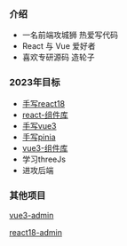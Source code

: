 ### 介绍
* 一名前端攻城狮 热爱写代码
* React 与 Vue 爱好者
* 喜欢专研源码 造轮子

### 2023年目标
* [手写react18](https://github.com/mz-dfhp/write-react)
* [react-组件库](https://github.com/mz-dfhp/react18-ui)
* [手写vue3](https://github.com/mz-dfhp/write-vue3)
* [手写pinia](https://github.com/mz-dfhp/write-pinia)
* [vue3-组件库](https://github.com/mz-dfhp/mz-ui)
* 学习threeJs
* 进攻后端

### 其他项目
[vue3-admin](https://github.com/mz-dfhp/mz-vue3-admin)

[react18-admin](https://github.com/mz-dfhp/mz-react-admin)
